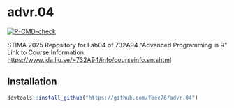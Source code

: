 # advr.04
<!-- badges: start -->
[![R-CMD-check](https://github.com/fbec76/advr.04/actions/workflows/R-CMD-check.yaml/badge.svg)](https://github.com/fbec76/advr.04/actions/workflows/R-CMD-check.yaml)
<!-- badges: end -->
STIMA 2025 Repository for Lab04 of 732A94 "Advanced Programming in R"  Link to Course Information: https://www.ida.liu.se/~732A94/info/courseinfo.en.shtml

## Installation
```R
devtools::install_github("https://github.com/fbec76/advr.04")
```